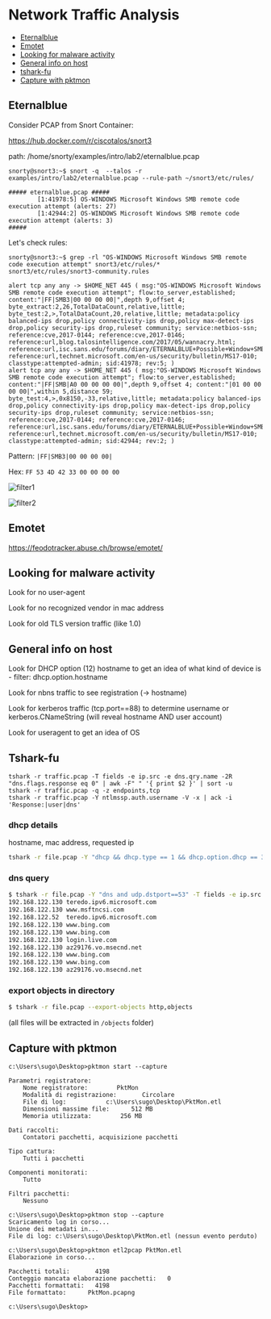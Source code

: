 # Network Traffic Analysis

- [Eternalblue](#eternalblue)
- [Emotet](#emotet)
- [Looking for malware activity](#looking-for-malware-activity)
- [General info on host](#general-info-on-host)
- [tshark-fu](#tshark-fu)
- [Capture with pktmon](#capture-with-pktmon)

## Eternalblue

Consider PCAP from Snort Container:

https://hub.docker.com/r/ciscotalos/snort3

path: /home/snorty/examples/intro/lab2/eternalblue.pcap

```
snorty@snort3:~$ snort -q  --talos -r examples/intro/lab2/eternalblue.pcap --rule-path ~/snort3/etc/rules/

##### eternalblue.pcap #####
        [1:41978:5] OS-WINDOWS Microsoft Windows SMB remote code execution attempt (alerts: 27)
        [1:42944:2] OS-WINDOWS Microsoft Windows SMB remote code execution attempt (alerts: 3)
#####
```

Let's check rules:

```
snorty@snort3:~$ grep -rl "OS-WINDOWS Microsoft Windows SMB remote code execution attempt" snort3/etc/rules/*
snort3/etc/rules/snort3-community.rules
```

```
alert tcp any any -> $HOME_NET 445 ( msg:"OS-WINDOWS Microsoft Windows SMB remote code execution attempt"; flow:to_server,established; content:"|FF|SMB3|00 00 00 00|",depth 9,offset 4; byte_extract:2,26,TotalDataCount,relative,little; byte_test:2,>,TotalDataCount,20,relative,little; metadata:policy balanced-ips drop,policy connectivity-ips drop,policy max-detect-ips drop,policy security-ips drop,ruleset community; service:netbios-ssn; reference:cve,2017-0144; reference:cve,2017-0146; reference:url,blog.talosintelligence.com/2017/05/wannacry.html; reference:url,isc.sans.edu/forums/diary/ETERNALBLUE+Possible+Window+SMB+Buffer+Overflow+0Day/22304/; reference:url,technet.microsoft.com/en-us/security/bulletin/MS17-010; classtype:attempted-admin; sid:41978; rev:5; )
alert tcp any any -> $HOME_NET 445 ( msg:"OS-WINDOWS Microsoft Windows SMB remote code execution attempt"; flow:to_server,established; content:"|FF|SMB|A0 00 00 00 00|",depth 9,offset 4; content:"|01 00 00 00 00|",within 5,distance 59; byte_test:4,>,0x8150,-33,relative,little; metadata:policy balanced-ips drop,policy connectivity-ips drop,policy max-detect-ips drop,policy security-ips drop,ruleset community; service:netbios-ssn; reference:cve,2017-0144; reference:cve,2017-0146; reference:url,isc.sans.edu/forums/diary/ETERNALBLUE+Possible+Window+SMB+Buffer+Overflow+0Day/22304/; reference:url,technet.microsoft.com/en-us/security/bulletin/MS17-010; classtype:attempted-admin; sid:42944; rev:2; )
```

Pattern: `|FF|SMB3|00 00 00 00|`

Hex: `FF 53 4D 42 33 00 00 00 00`

![filter1](https://user-images.githubusercontent.com/42389836/163867724-1604691d-4bff-46b8-a6df-f76241ee814a.JPG)


![filter2](https://user-images.githubusercontent.com/42389836/163867765-529c8bf4-6a7e-4bca-86ea-598cb189d7b0.JPG)

## Emotet

https://feodotracker.abuse.ch/browse/emotet/

## Looking for malware activity

Look for no user-agent

Look for no recognized vendor in mac address

Look for old TLS version traffic (like 1.0)

## General info on host

Look for DHCP option (12) hostname to get an idea of what kind of device is - filter: dhcp.option.hostname

Look for nbns traffic to see registration (-> hostname)

Look for kerberos traffic (tcp.port==88) to determine username or kerberos.CNameString (will reveal hostname AND user account)

Look for useragent to get an idea of OS

## Tshark-fu

```
tshark -r traffic.pcap -T fields -e ip.src -e dns.qry.name -2R "dns.flags.response eq 0" | awk -F" " '{ print $2 }' | sort -u
tshark -r traffic.pcap -q -z endpoints,tcp
tshark -r traffic.pcap -Y ntlmssp.auth.username -V -x | ack -i 'Response:|user|dns'
```

### dhcp details

hostname, mac address, requested ip

```bash
tshark -r file.pcap -Y "dhcp && dhcp.type == 1 && dhcp.option.dhcp == 3" -T fields -e eth.src  -e bootp.option.hostname -e dhcp.option.requested_ip_address | uniq
```

### dns query

```bash
$ tshark -r file.pcap -Y "dns and udp.dstport==53" -T fields -e ip.src -e dns.qry.name  |head
192.168.122.130 teredo.ipv6.microsoft.com
192.168.122.130 www.msftncsi.com
192.168.122.52  teredo.ipv6.microsoft.com
192.168.122.130 www.bing.com
192.168.122.130 www.bing.com
192.168.122.130 login.live.com
192.168.122.130 az29176.vo.msecnd.net
192.168.122.130 www.bing.com
192.168.122.130 www.bing.com
192.168.122.130 az29176.vo.msecnd.net
```

### export objects in directory

```bash
$ tshark -r file.pcap --export-objects http,objects
```

(all files will be extracted in `/objects` folder)
## Capture with pktmon

```
c:\Users\sugo\Desktop>pktmon start --capture

Parametri registratore:
    Nome registratore:        PktMon
    Modalità di registrazione:       Circolare
    File di log:           c:\Users\sugo\Desktop\PktMon.etl
    Dimensioni massime file:      512 MB
    Memoria utilizzata:        256 MB

Dati raccolti:
    Contatori pacchetti, acquisizione pacchetti

Tipo cattura:
    Tutti i pacchetti

Componenti monitorati:
    Tutto

Filtri pacchetti:
    Nessuno
```

```
c:\Users\sugo\Desktop>pktmon stop --capture
Scaricamento log in corso...
Unione dei metadati in...
File di log: c:\Users\sugo\Desktop\PktMon.etl (nessun evento perduto)
```

```
c:\Users\sugo\Desktop>pktmon etl2pcap PktMon.etl
Elaborazione in corso...

Pacchetti totali:       4198
Conteggio mancata elaborazione pacchetti:   0
Pacchetti formattati:   4198
File formattato:      PktMon.pcapng

c:\Users\sugo\Desktop>
```

